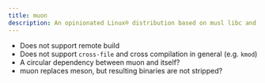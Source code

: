 ```yaml
---
title: muon
description: An opinionated Linux® distribution based on musl libc and toybox
---
```


- Does not support remote build
- Does not support `cross-file` and cross compilation in general (e.g. `kmod`)
- A circular dependency between muon and itself?
- muon replaces meson, but resulting binaries are not stripped?
